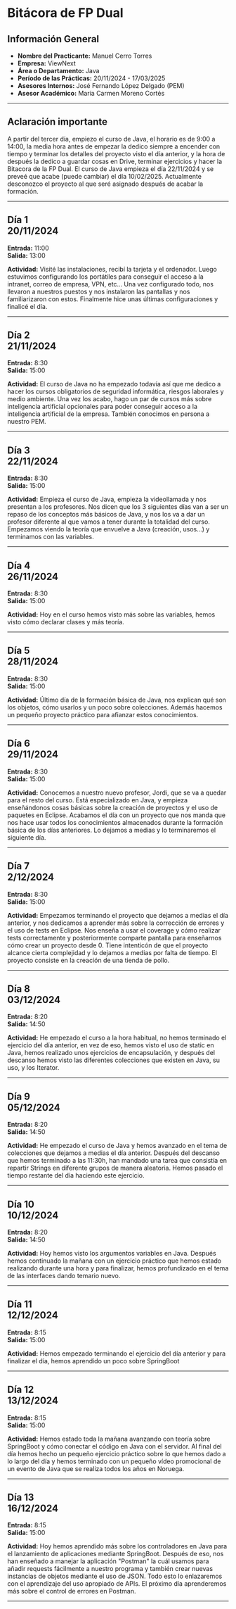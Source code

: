 # Bitácora de FP Dual

## Información General
- **Nombre del Practicante:** Manuel Cerro Torres
- **Empresa:** ViewNext
- **Área o Departamento:** Java
- **Período de las Prácticas:** 20/11/2024 - 17/03/2025  
- **Asesores Internos:**  José Fernando López Delgado (PEM) 
- **Asesor Académico:** María Carmen Moreno Cortés

---

## Aclaración importante

A partir del tercer día, empiezo el curso de Java, el horario es de 9:00 a 14:00, la media hora antes de empezar la dedico siempre a encender con tiempo y terminar los detalles del proyecto visto el día anterior, y la hora de después la dedico a guardar cosas en Drive, terminar ejercicios y hacer la Bitacora de la FP Dual. El curso de Java empieza el día 22/11/2024 y se preveé que acabe (puede cambiar) el día 10/02/2025. Actualmente desconozco el proyecto al que seré asignado después de acabar la formación.

---

## Día 1 <br>   20/11/2024

**Entrada:** 11:00 <br>
**Salida:** 13:00

**Actividad:** Visité las instalaciones, recibí la tarjeta y el ordenador. Luego estuvimos configurando los portátiles para conseguir el acceso a la intranet, correo de empresa, VPN, etc... Una vez configurado todo, nos llevaron a nuestros puestos y nos instalaron las pantallas y nos familiarizaron con estos. Finalmente hice unas últimas configuraciones y finalicé el día.

---

## Día 2 <br>  21/11/2024

**Entrada:** 8:30 <br>
**Salida:** 15:00

**Actividad:** El curso de Java no ha empezado todavía así que me dedico a hacer los cursos obligatorios de seguridad informática, riesgos laborales y medio ambiente. Una vez los acabo, hago un par de cursos más sobre inteligencia artificial opcionales para poder conseguir acceso a la inteligencia artificial de la empresa. También conocimos en persona a nuestro PEM.

---

## Día 3 <br>  22/11/2024

**Entrada:** 8:30 <br>
**Salida:** 15:00

**Actividad:** Empieza el curso de Java, empieza la videollamada y nos presentan a los profesores. Nos dicen que los 3 siguientes días van a ser un repaso de los conceptos más básicos de Java, y nos los va a dar un profesor diferente al que vamos a tener durante la totalidad del curso. Empezamos viendo la teoría que envuelve a Java (creación, usos...) y terminamos con las variables.

---

## Día 4 <br>  26/11/2024

**Entrada:** 8:30 <br>
**Salida:** 15:00

**Actividad:** Hoy en el curso hemos visto más sobre las variables, hemos visto cómo declarar clases y más teoría.

---

## Día 5 <br>  28/11/2024

**Entrada:** 8:30 <br>
**Salida:** 15:00

**Actividad:** Último día de la formación básica de Java, nos explican qué son los objetos, cómo usarlos y un poco sobre colecciones. Además hacemos un pequeño proyecto práctico para afianzar estos conocimientos.

---

## Día 6 <br>  29/11/2024

**Entrada:** 8:30 <br>
**Salida:** 15:00

**Actividad:** Conocemos a nuestro nuevo profesor, Jordi, que se va a quedar para el resto del curso. Está especializado en Java, y empieza enseñándonos cosas básicas sobre la creación de proyectos y el uso de paquetes en Eclipse. Acabamos el día con un proyecto que nos manda que nos hace usar todos los conocimientos almacenados durante la formación básica de los días anteriores. Lo dejamos a medias y lo terminaremos el siguiente día.

---

## Día 7 <br>  2/12/2024

**Entrada:** 8:30 <br>
**Salida:** 15:00

**Actividad:** Empezamos terminando el proyecto que dejamos a medias el día anterior, y nos dedicamos a aprender más sobre la corrección de errores y el uso de tests en Eclipse. Nos enseña a usar el coverage y cómo realizar tests correctamente y posteriormente comparte pantalla para enseñarnos cómo crear un proyecto desde 0. Tiene intenticón de que el proyecto alcance cierta complejidad y lo dejamos a medias por falta de tiempo. El proyecto consiste en la creación de una tienda de pollo.

---

## Día 8 <br>   03/12/2024

**Entrada:** 8:20 <br>
**Salida:** 14:50

**Actividad:** He empezado el curso a la hora habitual, no hemos terminado el ejercicio del día anterior, en vez de eso, hemos visto el uso de static en Java, hemos realizado unos ejercicios de encapsulación, y después del descanso hemos visto las diferentes colecciones que existen en Java, su uso, y los Iterator.

---

## Día 9 <br>   05/12/2024

**Entrada:** 8:20 <br>
**Salida:** 14:50

**Actividad:** He empezado el curso de Java y hemos avanzado en el tema de colecciones que dejamos a medias el día anterior. Después del descanso que hemos terminado a las 11:30h, han mandado una tarea que consistía en repartir Strings en diferente grupos de manera aleatoria. Hemos pasado el tiempo restante del día haciendo este ejercicio.

---

## Día 10 <br>   10/12/2024

**Entrada:** 8:20 <br>
**Salida:** 14:50

**Actividad:** Hoy hemos visto los argumentos variables en Java. Después hemos continuado la mañana con un ejercicio práctico que hemos estado realizando durante una hora y para finalizar, hemos profundizado en el tema de las interfaces dando temario nuevo.

---

## Día 11 <br>   12/12/2024

**Entrada:** 8:15 <br>
**Salida:** 15:00

**Actividad:** Hemos empezado terminando el ejercicio del día anterior y para finalizar el día, hemos aprendido un poco sobre SpringBoot

---

## Día 12 <br>   13/12/2024

**Entrada:** 8:15 <br>
**Salida:** 15:00

**Actividad:** Hemos estado toda la mañana avanzando con teoría sobre SpringBoot y cómo conectar el código en Java con el servidor. Al final del día hemos hecho un pequeño ejercicio práctico sobre lo que hemos dado a lo largo del día y hemos terminado con un pequeño vídeo promocional de un evento de Java que se realiza todos los años en Noruega.

---

## Día 13 <br>   16/12/2024

**Entrada:** 8:15 <br>
**Salida:** 15:00

**Actividad:** Hoy hemos aprendido más sobre los controladores en Java para el lanzamiento de aplicaciones mediante SpringBoot. Después de eso, nos han enseñado a manejar la aplicación "Postman" la cuál usamos para añadir requests fácilmente a nuestro programa y también crear nuevas instancias de objetos mediante el uso de JSON. Todo esto lo enlazaremos con el aprendizaje del uso apropiado de APIs. El próximo día aprenderemos más sobre el control de errores en Postman.

---
